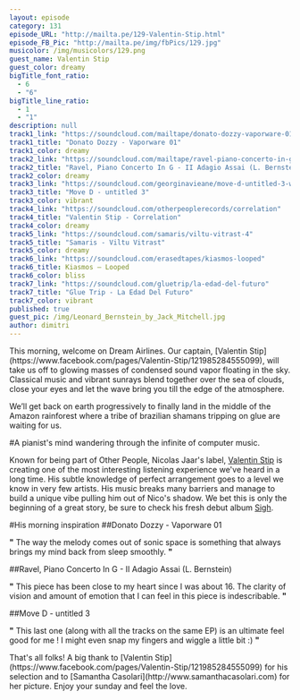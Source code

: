 ```yaml
---
layout: episode
category: 131
episode_URL: "http://mailta.pe/129-Valentin-Stip.html"
episode_FB_Pic: "http://mailta.pe/img/fbPics/129.jpg"
musicolor: /img/musicolors/129.png
guest_name: Valentin Stip
guest_color: dreamy
bigTitle_font_ratio: 
  - 6
  - "6"
bigTitle_line_ratio: 
  - 1
  - "1"
description: null
track1_link: "https://soundcloud.com/mailtape/donato-dozzy-vaporware-01-1"
track1_title: "Donato Dozzy - Vaporware 01"
track1_color: dreamy
track2_link: "https://soundcloud.com/mailtape/ravel-piano-concerto-in-g-ii"
track2_title: "Ravel, Piano Concerto In G - II Adagio Assai (L. Bernstein)"
track2_color: dreamy
track3_link: "https://soundcloud.com/georginavieane/move-d-untitled-3-workshop-13"
track3_title: "Move D - untitled 3"
track3_color: vibrant
track4_link: "https://soundcloud.com/otherpeoplerecords/correlation"
track4_title: "Valentin Stip - Correlation"
track4_color: dreamy
track5_link: "https://soundcloud.com/samaris/viltu-vitrast-4"
track5_title: "Samaris - Viltu Vitrast"
track5_color: dreamy
track6_link: "https://soundcloud.com/erasedtapes/kiasmos-looped"
track6_title: Kiasmos – Looped
track6_color: bliss
track7_link: "https://soundcloud.com/gluetrip/la-edad-del-futuro"
track7_title: "Glue Trip - La Edad Del Futuro"
track7_color: vibrant
published: true
guest_pic: /img/Leonard_Bernstein_by_Jack_Mitchell.jpg
author: dimitri
---
```


<p id="introduction">
This morning, welcome on Dream Airlines. Our captain, [Valentin Stip](https://www.facebook.com/pages/Valentin-Stip/121985284555099), will take us off to glowing masses of condensed sound vapor floating in the sky. Classical music and vibrant sunrays blend together over the sea of clouds, close your eyes and let the wave bring you till the edge of the atmosphere.

We’ll get back on earth progressively to finally land in the middle of the Amazon rainforest where a tribe of brazilian shamans tripping on glue are waiting for us.
</p>

#A pianist's mind wandering through the infinite of computer music.

Known for being part of Other People, Nicolas Jaar's label, [Valentin Stip](https://www.facebook.com/pages/Valentin-Stip/121985284555099) is creating one of the most interesting listening experience we've heard in a long time. His subtle knowledge of perfect arrangement goes to a level we know in very few artists. His music breaks many barriers and manage to build a unique vibe pulling him out of Nico's shadow. We bet this is only the beginning of a great story, be sure to check his fresh debut album [Sigh](http://boomkat.com/downloads/908587-valentin-stip-sigh).

#His morning inspiration
##Donato Dozzy - Vaporware 01

**"** The way the melody comes out of sonic space is something that always brings my mind back from sleep smoothly. **"**

##Ravel, Piano Concerto In G - II Adagio Assai (L. Bernstein)

**"** This piece has been close to my heart since I was about 16. The clarity of vision and amount of emotion that I can feel in this piece is indescribable. **"**

##Move D - untitled 3

**"** This last one (along with all the tracks on the same EP) is an ultimate feel good for me ! I might even snap my fingers and wiggle a little bit :) **"**

<p id="outroduction">
That's all folks! A big thank to [Valentin Stip](https://www.facebook.com/pages/Valentin-Stip/121985284555099) for his selection and to [Samantha Casolari](http://www.samanthacasolari.com) for her picture. Enjoy your sunday and feel the love.
</p>